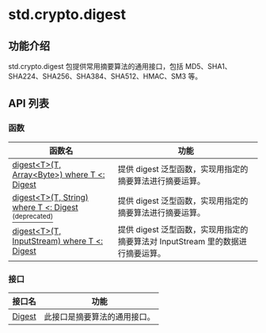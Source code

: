 # std.crypto.digest

## 功能介绍

std.crypto.digest 包提供常用摘要算法的通用接口，包括 MD5、SHA1、SHA224、SHA256、SHA384、SHA512、HMAC、SM3 等。

## API 列表

### 函数

|                 函数名              |                功能                 |
| --------------------------------- | ---------------------------------- |
| [digest\<T>(T, Array\<Byte>) where T <: Digest](./digest_package_api/digest_package_funcs.md#func-digesttt-arraybyte-where-t--digest) | 提供 digest 泛型函数，实现用指定的摘要算法进行摘要运算。 |
| [digest\<T>(T, String) where T <: Digest <sup>(deprecated)</sup>](./digest_package_api/digest_package_funcs.md#func-digesttt-string-where-t--digest-deprecated) | 提供 digest 泛型函数，实现用指定的摘要算法进行摘要运算。 |
| [digest\<T>(T, InputStream) where T <: Digest](./digest_package_api/digest_package_funcs.md#func-digesttt-inputstream-where-t--digest) | 提供 digest 泛型函数，实现用指定的摘要算法对 InputStream 里的数据进行摘要运算。 |

### 接口

|                 接口名              |                功能                 |
| --------------------------------- | ---------------------------------- |
| [Digest](./digest_package_api/digest_package_interfaces.md#interface-digest) | 此接口是摘要算法的通用接口。 |
